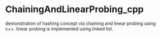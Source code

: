 # ChainingAndLinearProbing_cpp
demonstration of hashing concept via chaining and linear probing using c++.
linear probing is implemented using linked list.
